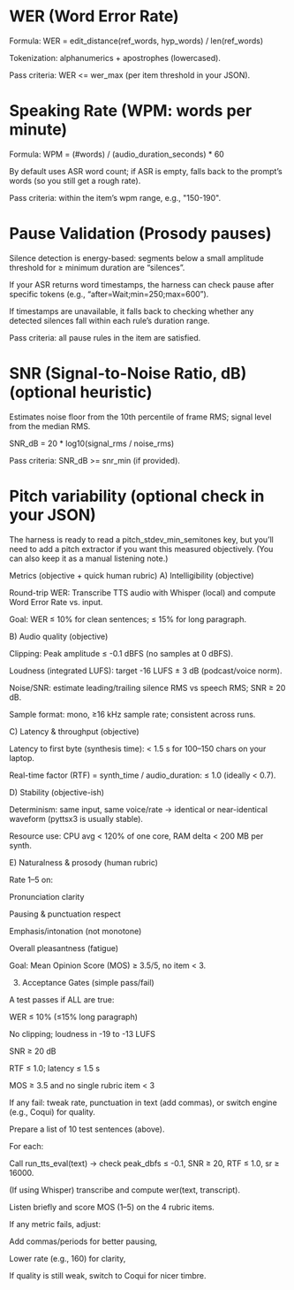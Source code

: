 # WER (Word Error Rate)
Formula: WER = edit_distance(ref_words, hyp_words) / len(ref_words)

Tokenization: alphanumerics + apostrophes (lowercased).

Pass criteria: WER <= wer_max (per item threshold in your JSON).

# Speaking Rate (WPM: words per minute)
Formula: WPM = (#words) / (audio_duration_seconds) * 60

By default uses ASR word count; if ASR is empty, falls back to the prompt’s words (so you still get a rough rate).

Pass criteria: within the item’s wpm range, e.g., "150-190".

# Pause Validation (Prosody pauses)

Silence detection is energy-based: segments below a small amplitude threshold for ≥ minimum duration are “silences”.

If your ASR returns word timestamps, the harness can check pause after specific tokens (e.g., “after=Wait;min=250;max=600”).

If timestamps are unavailable, it falls back to checking whether any detected silences fall within each rule’s duration range.

Pass criteria: all pause rules in the item are satisfied.

# SNR (Signal-to-Noise Ratio, dB) (optional heuristic)

Estimates noise floor from the 10th percentile of frame RMS; signal level from the median RMS.

SNR_dB = 20 * log10(signal_rms / noise_rms)

Pass criteria: SNR_dB >= snr_min (if provided).

# Pitch variability (optional check in your JSON)

The harness is ready to read a pitch_stdev_min_semitones key, but you’ll need to add a pitch extractor if you want this measured objectively. (You can also keep it as a manual listening note.)

Metrics (objective + quick human rubric)
A) Intelligibility (objective)

Round-trip WER: Transcribe TTS audio with Whisper (local) and compute Word Error Rate vs. input.

Goal: WER ≤ 10% for clean sentences; ≤ 15% for long paragraph.

B) Audio quality (objective)

Clipping: Peak amplitude ≤ -0.1 dBFS (no samples at 0 dBFS).

Loudness (integrated LUFS): target -16 LUFS ± 3 dB (podcast/voice norm).

Noise/SNR: estimate leading/trailing silence RMS vs speech RMS; SNR ≥ 20 dB.

Sample format: mono, ≥16 kHz sample rate; consistent across runs.

C) Latency & throughput (objective)

Latency to first byte (synthesis time): < 1.5 s for 100–150 chars on your laptop.

Real-time factor (RTF) = synth_time / audio_duration: ≤ 1.0 (ideally < 0.7).

D) Stability (objective-ish)

Determinism: same input, same voice/rate → identical or near-identical waveform (pyttsx3 is usually stable).

Resource use: CPU avg < 120% of one core, RAM delta < 200 MB per synth.

E) Naturalness & prosody (human rubric)

Rate 1–5 on:

Pronunciation clarity

Pausing & punctuation respect

Emphasis/intonation (not monotone)

Overall pleasantness (fatigue)

Goal: Mean Opinion Score (MOS) ≥ 3.5/5, no item < 3.

3) Acceptance Gates (simple pass/fail)

A test passes if ALL are true:

WER ≤ 10% (≤15% long paragraph)

No clipping; loudness in -19 to -13 LUFS

SNR ≥ 20 dB

RTF ≤ 1.0; latency ≤ 1.5 s

MOS ≥ 3.5 and no single rubric item < 3

If any fail: tweak rate, punctuation in text (add commas), or switch engine (e.g., Coqui) for quality.

Prepare a list of 10 test sentences (above).

For each:

Call run_tts_eval(text) → check peak_dbfs ≤ -0.1, SNR ≥ 20, RTF ≤ 1.0, sr ≥ 16000.

(If using Whisper) transcribe and compute wer(text, transcript).

Listen briefly and score MOS (1–5) on the 4 rubric items.

If any metric fails, adjust:

Add commas/periods for better pausing,

Lower rate (e.g., 160) for clarity,

If quality is still weak, switch to Coqui for nicer timbre.
